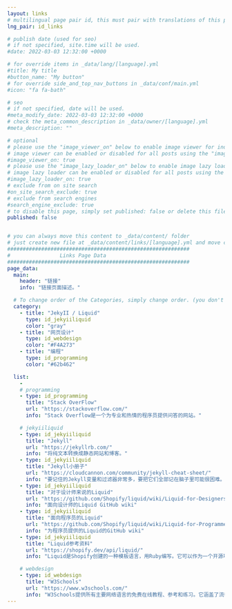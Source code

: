 ```yaml
---
layout: links
# multilingual page pair id, this must pair with translations of this page. (This name must be unique)
lng_pair: id_links

# publish date (used for seo)
# if not specified, site.time will be used.
#date: 2022-03-03 12:32:00 +0000

# for override items in _data/lang/[language].yml
#title: My title
#button_name: "My button"
# for override side_and_top_nav_buttons in _data/conf/main.yml
#icon: "fa fa-bath"

# seo
# if not specified, date will be used.
#meta_modify_date: 2022-03-03 12:32:00 +0000
# check the meta_common_description in _data/owner/[language].yml
#meta_description: ""

# optional
# please use the "image_viewer_on" below to enable image viewer for individual pages or posts (_posts/ or [language]/_posts folders).
# image viewer can be enabled or disabled for all posts using the "image_viewer_posts: true" setting in _data/conf/main.yml.
#image_viewer_on: true
# please use the "image_lazy_loader_on" below to enable image lazy loader for individual pages or posts (_posts/ or [language]/_posts folders).
# image lazy loader can be enabled or disabled for all posts using the "image_lazy_loader_posts: true" setting in _data/conf/main.yml.
#image_lazy_loader_on: true
# exclude from on site search
#on_site_search_exclude: true
# exclude from search engines
#search_engine_exclude: true
# to disable this page, simply set published: false or delete this file
published: false


# you can always move this content to _data/content/ folder
# just create new file at _data/content/links/[language].yml and move content below.
###########################################################
#                Links Page Data
###########################################################
page_data:
  main:
    header: "链接"
    info: "链接页面描述。"

  # To change order of the Categories, simply change order. (you don't need to change list order.)
  category:
    - title: "JekyII / Liquid"
      type: id_jekyiiliquid
      color: "gray"
    - title: "网页设计"
      type: id_webdesign
      color: "#F4A273"
    - title: "编程"
      type: id_programming
      color: "#62b462"

  list:
    -
    # programming
    - type: id_programming
      title: "Stack OverFlow"
      url: "https://stackoverflow.com/"
      info: "Stack Overflow是一个为专业和热情的程序员提供问答的网站。"

    # jekyiiliquid
    - type: id_jekyiiliquid
      title: "Jekyll"
      url: "https://jekyllrb.com/"
      info: "将纯文本转换成静态网站和博客。"
    - type: id_jekyiiliquid
      title: "Jekyll小册子"
      url: "https://cloudcannon.com/community/jekyll-cheat-sheet/"
      info: "要记住的Jekyll变量和过滤器非常多，要把它们全部记在脑子里可能很困难。这张小册子可以作为Jekyll所有功能的快速参考。"
    - type: id_jekyiiliquid
      title: "对于设计师来说的Liquid"
      url: "https://github.com/Shopify/liquid/wiki/Liquid-for-Designers"
      info: "面向设计师的Liquid GitHub wiki"
    - type: id_jekyiiliquid
      title: "面向程序员的Liquid"
      url: "https://github.com/Shopify/liquid/wiki/Liquid-for-Programmers"
      info: "为程序员提供的Liquid的GitHub wiki"
    - type: id_jekyiiliquid
      title: "Liquid参考资料"
      url: "https://shopify.dev/api/liquid/"
      info: "Liquid是Shopify创建的一种模板语言，用Ruby编写。它可以作为一个开源项目在GitHub上使用。"

    # webdesign
    - type: id_webdesign
      title: "W3Schools"
      url: "https://www.w3schools.com/"
      info: "W3Schools提供所有主要网络语言的免费在线教程、参考和练习。它涵盖了流行的主题，如HTML、CSS、JavaScript、Python、SQL和Java。"
---
```

